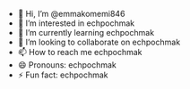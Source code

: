 - 👋 Hi, I’m @emmakomemi846
- 👀 I’m interested in echpochmak
- 🌱 I’m currently learning echpochmak
- 💞️ I’m looking to collaborate on echpochmak
- 📫 How to reach me echpochmak
- 😄 Pronouns: echpochmak
- ⚡ Fun fact: echpochmak
